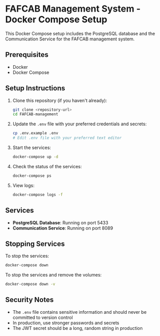 # FAFCAB Management System - Docker Compose Setup

This Docker Compose setup includes the PostgreSQL database and the Communication Service for the FAFCAB management system.

## Prerequisites

- Docker
- Docker Compose

## Setup Instructions

1. Clone this repository (if you haven't already):
   ```bash
   git clone <repository-url>
   cd FAFCAB-management
   ```

2. Update the `.env` file with your preferred credentials and secrets:
   ```bash
   cp .env.example .env
   # Edit .env file with your preferred text editor
   ```

3. Start the services:
   ```bash
   docker-compose up -d
   ```

4. Check the status of the services:
   ```bash
   docker-compose ps
   ```

5. View logs:
   ```bash
   docker-compose logs -f
   ```

## Services

- **PostgreSQL Database**: Running on port 5433
- **Communication Service**: Running on port 8089

## Stopping Services

To stop the services:
```bash
docker-compose down
```

To stop the services and remove the volumes:
```bash
docker-compose down -v
```

## Security Notes

- The `.env` file contains sensitive information and should never be committed to version control
- In production, use stronger passwords and secrets
- The JWT secret should be a long, random string in production